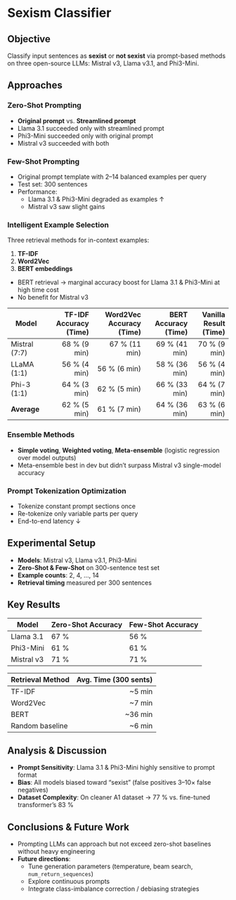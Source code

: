 # Sexism Classifier

## Objective
Classify input sentences as **sexist** or **not sexist** via prompt-based methods on three open-source LLMs: Mistral v3, Llama v3.1, and Phi3-Mini.

## Approaches

### Zero-Shot Prompting
- **Original prompt** vs. **Streamlined prompt**  
- Llama 3.1 succeeded only with streamlined prompt  
- Phi3-Mini succeeded only with original prompt  
- Mistral v3 succeeded with both  

### Few-Shot Prompting
- Original prompt template with 2–14 balanced examples per query  
- Test set: 300 sentences  
- Performance:  
  - Llama 3.1 & Phi3-Mini degraded as examples ↑  
  - Mistral v3 saw slight gains  

### Intelligent Example Selection
Three retrieval methods for in-context examples:
1. **TF-IDF**  
2. **Word2Vec**  
3. **BERT embeddings**  
- BERT retrieval → marginal accuracy boost for Llama 3.1 & Phi3-Mini at high time cost  
- No benefit for Mistral v3
<!-- Table 2: Intelligent Example Selection Results :contentReference[oaicite:0]{index=0} -->

| Model           | TF-IDF Accuracy (Time) | Word2Vec Accuracy (Time) | BERT Accuracy (Time)  | Vanilla Result (Time) |
|-----------------|-----------------------:|-------------------------:|----------------------:|-----------------------:|
| Mistral (7:7)   | 68 % (9 min)           | 67 % (11 min)            | 69 % (41 min)          | 70 % (9 min)           |
| LLaMA (1:1)     | 56 % (4 min)           | 56 % (6 min)             | 58 % (36 min)          | 56 % (4 min)           |
| Phi-3 (1:1)     | 64 % (3 min)           | 62 % (5 min)             | 66 % (33 min)          | 64 % (7 min)           |
| **Average**     | 62 % (5 min)           | 61 % (7 min)             | 64 % (36 min)          | 63 % (6 min)           |


### Ensemble Methods
- **Simple voting**, **Weighted voting**, **Meta-ensemble** (logistic regression over model outputs)  
- Meta-ensemble best in dev but didn’t surpass Mistral v3 single-model accuracy  

### Prompt Tokenization Optimization
- Tokenize constant prompt sections once  
- Re-tokenize only variable parts per query  
- End-to-end latency ↓

## Experimental Setup
- **Models**: Mistral v3, Llama v3.1, Phi3-Mini  
- **Zero-Shot & Few-Shot** on 300-sentence test set  
- **Example counts**: 2, 4, …, 14  
- **Retrieval timing** measured per 300 sentences  

## Key Results

| Model       | Zero-Shot Accuracy | Few-Shot Accuracy |
|-------------|--------------------|-------------------|
| Llama 3.1   | 67 %               | 56 %              |
| Phi3-Mini   | 61 %               | 61 %              |
| Mistral v3  | 71 %               | 71 %              |

| Retrieval Method | Avg. Time (300 sents) |
|------------------|-----------------------:|
| TF-IDF           | ~5 min                 |
| Word2Vec         | ~7 min                 |
| BERT             | ~36 min                |
| Random baseline  | ~6 min                 |

## Analysis & Discussion
- **Prompt Sensitivity**: Llama 3.1 & Phi3-Mini highly sensitive to prompt format  
- **Bias**: All models biased toward “sexist” (false positives 3–10× false negatives)  
- **Dataset Complexity**: On cleaner A1 dataset → 77 % vs. fine-tuned transformer’s 83 %  

## Conclusions & Future Work
- Prompting LLMs can approach but not exceed zero-shot baselines without heavy engineering  
- **Future directions**:  
  - Tune generation parameters (temperature, beam search, `num_return_sequences`)  
  - Explore continuous prompts  
  - Integrate class-imbalance correction / debiasing strategies  

